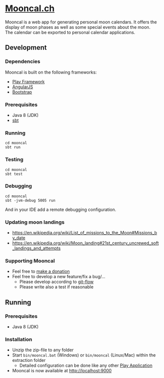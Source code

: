 # [Mooncal.ch](http://mooncal.ch/)

Mooncal is a web app for generating personal moon calendars.
It offers the display of moon phases as well as some special events about the moon.
The calendar can be exported to personal calendar applications.


## Development
### Dependencies
Mooncal is built on the following frameworks:

* [Play Framework](https://www.playframework.com/)
* [AngularJS](https://angularjs.org/)
* [Bootstrap](http://getbootstrap.com/)

### Prerequisites
* Java 8 (JDK)
* [sbt](https://www.scala-sbt.org/download.html)

### Running
    cd mooncal
    sbt run

### Testing
    cd mooncal
    sbt test

### Debugging
    cd mooncal
    sbt -jvm-debug 5005 run
And in your IDE add a remote debugging configuration.

### Updating moon landings
* https://en.wikipedia.org/wiki/List_of_missions_to_the_Moon#Missions_by_date
* https://en.wikipedia.org/wiki/Moon_landing#21st_century_uncrewed_soft_landings_and_attempts

### Supporting Mooncal
* Feel free to [make a donation](http://mooncal.ch/#!/about)
* Feel free to develop a new feature/fix a bug/...
    * Please develop according to [git-flow](https://github.com/nvie/gitflow)
    * Please write also a test if reasonable

## Running
### Prerequisites
* Java 8 (JDK)

### Installation
* Unzip the zip-file to any folder
* Start `bin/mooncal.bat` (Windows) or `bin/mooncal` (Linux/Mac) within the extraction folder
    * Detailed configuration can be done like any other [Play Application](https://www.playframework.com/documentation/2.4.x/ProductionConfiguration)
* Mooncal is now available at [http://localhost:9000](http://localhost:9000/)
